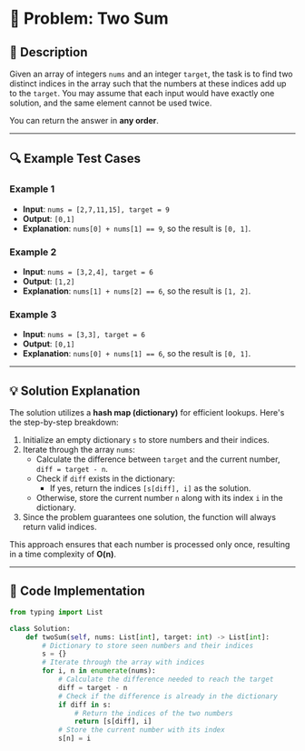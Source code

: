 # 🚀 Problem: Two Sum

## 📝 Description
Given an array of integers `nums` and an integer `target`, the task is to find two distinct indices in the array such that the numbers at these indices add up to the `target`. You may assume that each input would have exactly one solution, and the same element cannot be used twice.

You can return the answer in **any order**.

---

## 🔍 Example Test Cases

### Example 1
- **Input**: `nums = [2,7,11,15], target = 9`
- **Output**: `[0,1]`
- **Explanation**: `nums[0] + nums[1] == 9`, so the result is `[0, 1]`.

### Example 2
- **Input**: `nums = [3,2,4], target = 6`
- **Output**: `[1,2]`
- **Explanation**: `nums[1] + nums[2] == 6`, so the result is `[1, 2]`.

### Example 3
- **Input**: `nums = [3,3], target = 6`
- **Output**: `[0,1]`
- **Explanation**: `nums[0] + nums[1] == 6`, so the result is `[0, 1]`.

---

## 💡 Solution Explanation
The solution utilizes a **hash map (dictionary)** for efficient lookups. Here's the step-by-step breakdown:

1. Initialize an empty dictionary `s` to store numbers and their indices.
2. Iterate through the array `nums`:
   - Calculate the difference between `target` and the current number, `diff = target - n`.
   - Check if `diff` exists in the dictionary:
     - If yes, return the indices `[s[diff], i]` as the solution.
   - Otherwise, store the current number `n` along with its index `i` in the dictionary.
3. Since the problem guarantees one solution, the function will always return valid indices.

This approach ensures that each number is processed only once, resulting in a time complexity of **O(n)**.

---

## 🧪 Code Implementation
```python
from typing import List

class Solution:
    def twoSum(self, nums: List[int], target: int) -> List[int]:
        # Dictionary to store seen numbers and their indices
        s = {}
        # Iterate through the array with indices
        for i, n in enumerate(nums):
            # Calculate the difference needed to reach the target
            diff = target - n
            # Check if the difference is already in the dictionary
            if diff in s:
                # Return the indices of the two numbers
                return [s[diff], i]
            # Store the current number with its index
            s[n] = i
